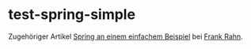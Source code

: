 test-spring-simple
==================

Zugehöriger Artikel [Spring an einem einfachem Beispiel](http://www.frank-rahn.de/spring-einem-einfachem-beispiel.html "Spring an einem einfachem Beispiel bei Frank Rahn") bei [Frank Rahn](http://www.frank-rahn.de "Homepage von Frank Rahn").